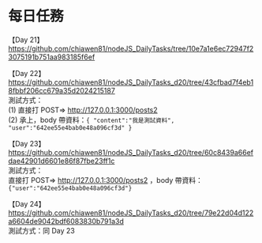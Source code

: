 # 每日任務

【Day 21】
https://github.com/chiawen81/nodeJS_DailyTasks/tree/10e7a1e6ec72947f23075191b751aa983185f6ef

【Day 22】
https://github.com/chiawen81/nodeJS_DailyTasks_d20/tree/43cfbad7f4eb18fbbf206cc679a35d2024215187<br>
測試方式：<br>
(1) 直接打 POST=> http://127.0.0.1:3000/posts2<br>
(2) 承上，body 帶資料：`{
    "content":"我是測試資料",
    "user":"642ee55e4bab0e48a096cf3d"
}`

【Day 23】<br>
https://github.com/chiawen81/nodeJS_DailyTasks_d20/tree/60c8439a66efdae42901d6601e86f87fbe23ff1c<br>
測試方式： <br>
直接打 POST=> http://127.0.0.1:3000/posts2 ，body 帶資料：`{"user":"642ee55e4bab0e48a096cf3d"}`

【Day 24】<br>
https://github.com/chiawen81/nodeJS_DailyTasks_d20/tree/79e22d04d122a6604de9042bdf6083830b791a3d<br>
測試方式：同 Day 23 <br>

